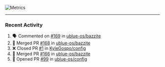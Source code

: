 ![Metrics](https://metrics.lecoq.io/KyleGospo?template=classic&base=header%2C%20activity%2C%20community%2C%20repositories%2C%20metadata&base.indepth=false&base.hireable=false&base.skip=false&config.timezone=America%2FLos_Angeles)

---
### Recent Activity
<!--START_SECTION:activity-->
1. 🗣 Commented on [#169](https://github.com/ublue-os/bazzite/issues/169#issuecomment-1685353108) in [ublue-os/bazzite](https://github.com/ublue-os/bazzite)
2. 🎉 Merged PR [#168](https://github.com/ublue-os/bazzite/pull/168) in [ublue-os/bazzite](https://github.com/ublue-os/bazzite)
3. ❌ Closed PR [#1](https://github.com/KyleGospo/config/pull/1) in [KyleGospo/config](https://github.com/KyleGospo/config)
4. 🎉 Merged PR [#166](https://github.com/ublue-os/bazzite/pull/166) in [ublue-os/bazzite](https://github.com/ublue-os/bazzite)
5. 💪 Opened PR [#99](https://github.com/ublue-os/config/pull/99) in [ublue-os/config](https://github.com/ublue-os/config)
<!--END_SECTION:activity-->
